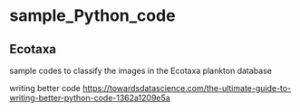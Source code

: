 # sample_Python_code

## Ecotaxa
sample codes to classify the images in the Ecotaxa plankton database

writing better code
https://towardsdatascience.com/the-ultimate-guide-to-writing-better-python-code-1362a1209e5a
